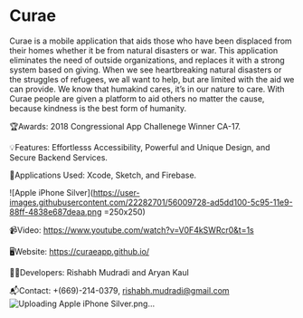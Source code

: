 # Curae
Curae is a mobile application that aids those who have been displaced from their homes whether it be from natural disasters or war. This application eliminates the need of outside organizations, and replaces it with a strong system based on giving. When we see heartbreaking natural disasters or the struggles of refugees, we all want to help, but are limited with the aid we can provide. We know that humakind cares, it’s in our nature to care. With Curae people are given a platform to aid others no matter the cause, because kindness is the best form of humanity.

🏆Awards:
2018 Congressional App Challenege Winner CA-17.

💡Features: Effortlesss Accessibility, Powerful and Unique Design, and Secure Backend Services.

📁Applications Used: Xcode, Sketch, and Firebase.

![Apple iPhone  Silver](https://user-images.githubusercontent.com/22282701/56009728-ad5dd100-5c95-11e9-88ff-4838e687deaa.png =250x250)

📹Video:
https://www.youtube.com/watch?v=V0F4kSWRcr0&t=1s

🖥️Website:
https://curaeapp.github.io/ 

👨‍💻Developers:
Rishabh Mudradi and Aryan Kaul

📬Contact:
+(669)-214-0379, rishabh.mudradi@gmail.com
![Uploading Apple iPhone  Silver.png…]()

